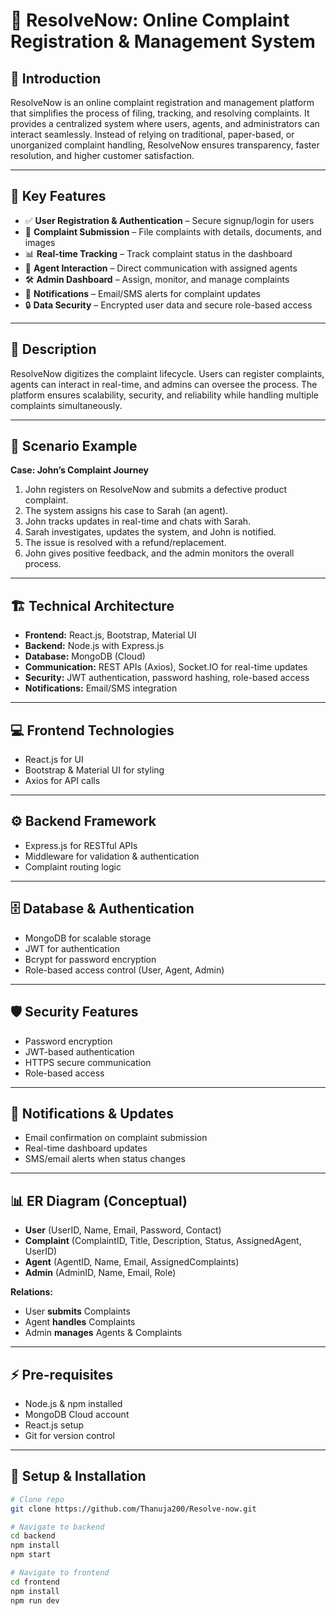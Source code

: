 # 📝 ResolveNow: Online Complaint Registration & Management System

## 📌 Introduction
ResolveNow is an online complaint registration and management platform that simplifies the process of filing, tracking, and resolving complaints. It provides a centralized system where users, agents, and administrators can interact seamlessly. Instead of relying on traditional, paper-based, or unorganized complaint handling, ResolveNow ensures transparency, faster resolution, and higher customer satisfaction.  

---

## 🚀 Key Features
- ✅ **User Registration & Authentication** – Secure signup/login for users  
- 📝 **Complaint Submission** – File complaints with details, documents, and images  
- 📊 **Real-time Tracking** – Track complaint status in the dashboard  
- 💬 **Agent Interaction** – Direct communication with assigned agents  
- 🛠 **Admin Dashboard** – Assign, monitor, and manage complaints  
- 🔔 **Notifications** – Email/SMS alerts for complaint updates  
- 🔒 **Data Security** – Encrypted user data and secure role-based access  

---

## 📖 Description
ResolveNow digitizes the complaint lifecycle. Users can register complaints, agents can interact in real-time, and admins can oversee the process. The platform ensures scalability, security, and reliability while handling multiple complaints simultaneously.  

---

## 🎯 Scenario Example
**Case: John’s Complaint Journey**  
1. John registers on ResolveNow and submits a defective product complaint.  
2. The system assigns his case to Sarah (an agent).  
3. John tracks updates in real-time and chats with Sarah.  
4. Sarah investigates, updates the system, and John is notified.  
5. The issue is resolved with a refund/replacement.  
6. John gives positive feedback, and the admin monitors the overall process.  

---

## 🏗 Technical Architecture
- **Frontend:** React.js, Bootstrap, Material UI  
- **Backend:** Node.js with Express.js  
- **Database:** MongoDB (Cloud)  
- **Communication:** REST APIs (Axios), Socket.IO for real-time updates  
- **Security:** JWT authentication, password hashing, role-based access  
- **Notifications:** Email/SMS integration  

---

## 💻 Frontend Technologies
- React.js for UI  
- Bootstrap & Material UI for styling  
- Axios for API calls  

---

## ⚙️ Backend Framework
- Express.js for RESTful APIs  
- Middleware for validation & authentication  
- Complaint routing logic  

---

## 🗄 Database & Authentication
- MongoDB for scalable storage  
- JWT for authentication  
- Bcrypt for password encryption  
- Role-based access control (User, Agent, Admin)  

---

## 🛡 Security Features
- Password encryption  
- JWT-based authentication  
- HTTPS secure communication  
- Role-based access  

---

## 🔔 Notifications & Updates
- Email confirmation on complaint submission  
- Real-time dashboard updates  
- SMS/email alerts when status changes  

---

## 📊 ER Diagram (Conceptual)
- **User** (UserID, Name, Email, Password, Contact)  
- **Complaint** (ComplaintID, Title, Description, Status, AssignedAgent, UserID)  
- **Agent** (AgentID, Name, Email, AssignedComplaints)  
- **Admin** (AdminID, Name, Email, Role)  

**Relations:**  
- User **submits** Complaints  
- Agent **handles** Complaints  
- Admin **manages** Agents & Complaints  

---

## ⚡ Pre-requisites
- Node.js & npm installed  
- MongoDB Cloud account  
- React.js setup  
- Git for version control  

---

## 🔧 Setup & Installation
```bash
# Clone repo
git clone https://github.com/Thanuja200/Resolve-now.git

# Navigate to backend
cd backend
npm install
npm start

# Navigate to frontend
cd frontend
npm install
npm run dev

